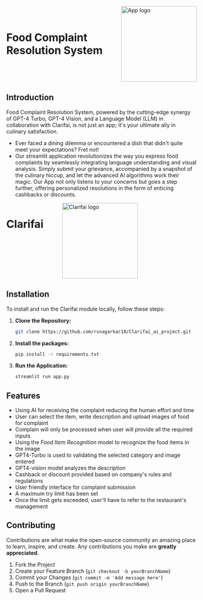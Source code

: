 <div style="display:flex;"> 

<h1 style="margin:auto"> Food Complaint Resolution System</h1>

<img src="https://cdn.discordapp.com/attachments/1194656605648719937/1198287473852301383/image.png?ex=65be5b2c&is=65abe62c&hm=b6e6a4696602cd4fd21fbaeb87c66ddcf007b345cc69c1fedd7e11151a55ca23&" alt="App logo" style="width:200px; margin-left:20px;"/>

</div>

## Introduction

Food Complaint Resolution System, powered by the cutting-edge synergy of GPT-4 Turbo, GPT-4 Vision, and a Language Model (LLM) in collaboration with Clarifai, is not just an app; it's your ultimate ally in culinary satisfaction. 
- Ever faced a dining dilemma or encountered a dish that didn't quite meet your expectations? 
Fret not! 
- Our streamlit application revolutionizes the way you express food complaints by seamlessly integrating language understanding and visual analysis. Simply submit your grievance, accompanied by a snapshot of the culinary hiccup, and let the advanced AI algorithms work their magic. Our App not only listens to your concerns but goes a step further, offering personalized resolutions in the form of enticing cashbacks or discounts.

<div style="display:flex;"> 

# Clarifai
<!-- <h1 style="margin:auto"> Clarifai </h1> -->

<img src="https://www.clarifai.com/hs-fs/hubfs/logo/Clarifai/clarifai-740x150.png?width=240" alt="Clarifai logo" style="width:200px; margin:auto 50px;"/>

</div>

## Installation

To install and run the Clarifai module locally, follow these steps:

1. **Clone the Repository:**

    ```bash
    git clone https://github.com/rsnagarkar10/Clarifai_ai_project.git
    ```

2. **Install the packages:**

    ```bash
    pip install -r requirements.txt
    ```

3. **Run the Application:**

    ```bash
    streamlit run app.py
    ```

## Features
- Using AI for receiving the complaint reducing the human effort and time
- User can select the item, write description and upload images of food for complaint
- Complain will only be processed when user will provide all the required inputs
- Using the *Food Item Recognition* model to recognize the food items in the image
- GPT4-Turbo is used to validating the selected category and image entered
- GPT4-vision model analyzes the description
- Cashback or discount provided based on company's rules and regulations
- User friendly interface for complaint submission
- A maximum try limit has been set
- Once the limit gets exceeded, user'll have to refer to the restaurant's management
<!-- Add your features here -->

## Contributing

Contributions are what make the open-source community an amazing place to learn, inspire, and create. Any contributions you make are **greatly appreciated**.

1. Fork the Project
2. Create your Feature Branch (`git checkout -b yourBranchName`)
3. Commit your Changes (`git commit -m 'Add message here'`)
4. Push to the Branch (`git push origin yourBranchName`)
5. Open a Pull Request
